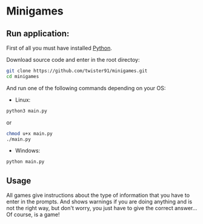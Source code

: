 # Minigames

## Run application:

First of all you must have installed [Python](https://www.python.org/downloads/).

Download source code and enter in the root directoy:
```sh
git clone https://github.com/twister91/minigames.git
cd minigames
```
And run one of the following commands depending on your OS:
 - Linux:
```sh
python3 main.py
```
   or
```sh
chmod u+x main.py
./main.py
```
 - Windows:
```sh
python main.py
```

## Usage

All games give instructions about the type of information that you have to enter
in the prompts. And shows warnings if you are doing anything and is not the right way,
but don't worry, you just have to give the correct answer... Of course, is a game!
